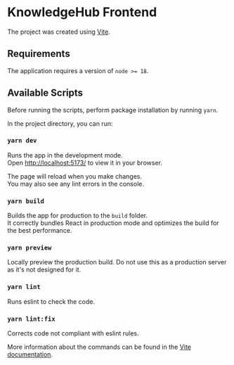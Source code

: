 # KnowledgeHub Frontend
The project was created using [Vite](https://vitejs.dev/).

## Requirements
The application requires a version of `node >= 18`.

## Available Scripts

Before running the scripts, perform package installation by running `yarn`. 

In the project directory, you can run:

### `yarn dev`

Runs the app in the development mode.\
Open [http://localhost:5173/]( http://localhost:5173/) to view it in your browser.

The page will reload when you make changes.\
You may also see any lint errors in the console.

### `yarn build`

Builds the app for production to the `build` folder.\
It correctly bundles React in production mode and optimizes the build for the best performance.

### `yarn preview`

Locally preview the production build. Do not use this as a production server as it's not designed for it.

### `yarn lint`

Runs eslint to check the code.

### `yarn lint:fix`

Corrects code not compliant with eslint rules.

More information about the commands can be found in the [Vite documentation](https://vitejs.dev/guide/cli).